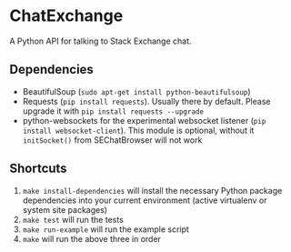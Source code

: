 ChatExchange
============

A Python API for talking to Stack Exchange chat.

## Dependencies

 - BeautifulSoup (`sudo apt-get install python-beautifulsoup`)
 - Requests (`pip install requests`). Usually there by default. Please upgrade it with `pip install requests --upgrade`
 - python-websockets for the experimental websocket listener (`pip install websocket-client`). This module is optional, without it `initSocket()` from SEChatBrowser will not work

## Shortcuts

1. `make install-dependencies` will install the necessary Python package dependencies into your current environment (active virtualenv or system site packages)
2. `make test` will run the tests
3. `make run-example` will run the example script
4. `make` will run the above three in order
